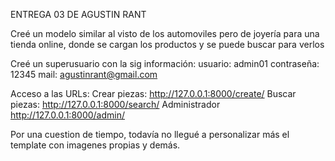 ENTREGA 03 DE AGUSTIN RANT

Creé un modelo similar al visto de los automoviles pero de joyería para una tienda online, donde se cargan los productos y se puede buscar para verlos

Creé un superusuario con la sig información:
usuario: admin01
contraseña: 12345
mail: agustinrant@gmail.com


Acceso a las URLs:
Crear piezas: http://127.0.0.1:8000/create/
Buscar piezas: http://127.0.0.1:8000/search/
Administrador http://127.0.0.1:8000/admin/

Por una cuestion de tiempo, todavía no llegué a personalizar más el template con imagenes propias y demás.
